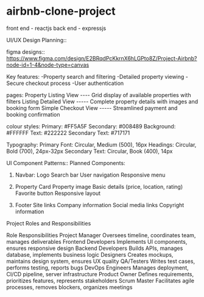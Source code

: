 # airbnb-clone-project

front end - reactjs
back end - expressjs

UI/UX Design Planning::

figma designs:: https://www.figma.com/design/E2BRqdPcKkrnX6hLGPto8Z/Project-Airbnb?node-id=1-4&node-type=canvas

Key features:
-Property search and filtering
-Detailed property viewing
-Secure checkout process
-User authentication


pages:
Property Listing View	---- Grid display of available properties with filters
Listing Detailed View	----- Complete property details with images and booking form
Simple Checkout View -----	Streamlined payment and booking confirmation


colour styles:
Primary: #FF5A5F
Secondary: #008489
Background: #FFFFFF
Text: #222222
Secondary Text: #717171

Typography:
Primary Font: Circular, Medium (500), 16px
Headings: Circular, Bold (700), 24px-32px
Secondary Text: Circular, Book (400), 14px


UI Component Patterns::
Planned Components:
1. Navbar:
Logo
Search bar
User navigation
Responsive menu

2. Property Card
Property image
Basic details (price, location, rating)
Favorite button
Responsive layout

4. Footer
Site links
Company information
Social media links
Copyright information





Project Roles and Responsibilities

Role	                 Responsibilities
Project Manager 	     Oversees timeline, coordinates team, manages deliverables
Frontend Developers	   Implements UI components, ensures responsive design
Backend Developers	   Builds APIs, manages database, implements business logic
Designers	             Creates mockups, maintains design system, ensures UX quality
QA/Testers	           Writes test cases, performs testing, reports bugs
DevOps Engineers	     Manages deployment, CI/CD pipeline, server infrastructure
Product Owner	         Defines requirements, prioritizes features, represents stakeholders
Scrum Master	         Facilitates agile processes, removes blockers, organizes meetings








